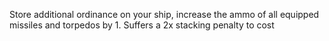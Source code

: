 Store additional ordinance on your ship, increase the ammo of all equipped missiles and torpedos by 1. Suffers a 2x stacking penalty to cost